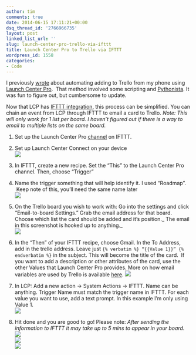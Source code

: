 ```yaml
---
author: tim
comments: true
date: 2014-06-15 17:11:21+00:00
dsq_thread_id: '2766966735'
layout: post
linked_list_url: ''
slug: launch-center-pro-trello-via-ifttt
title: Launch Center Pro to Trello via IFTTT
wordpress_id: 1558
categories:
- Code
---
```


I previously [wrote](http://timbroder.com/2013/03/automating-adding-to-trello-on-ios.html) about automating adding to Trello from my phone using [Launch
Center Pro](https://itunes.apple.com/us/app/launch-center-pro/id532016360?mt=8&at=11laRZ&ct=pro).  That method involved some scripting
and [Pythonista](https://itunes.apple.com/us/app/pythonista/id528579881?mt=8&at=11laRZ&ct=pro). It was fun to figure out, but cumbersome to update.

Now that LCP has [IFTTT integration](http://www.macstories.net/reviews/launch-center-pro-2-3-extends-ios-automation/), this process can be simplified. You
can chain an event from LCP through IFTTT to email a card to Trello. _Note:
This will only work for 1 list per board. I haven’t figured out if there is a
way to email to multiple lists on the same board._

  1. Set up the Launch Center Pro [channel](https://ifttt.com/launch_center) on IFTTT.
  2. Set up Launch Center Connect on your device  
![](https://farm4.staticflickr.com/3893/14417105171_dc5bd5d78a_z_d.jpg)

  3. In IFTTT, create a new recipe. Set the “This” to the Launch Center Pro channel. Then, choose “Trigger”
  4. Name the trigger something that will help identify it. I used “Roadmap”.  Keep note of this, you’ll need the same name later  
![](https://farm4.staticflickr.com/3921/14427559984_5b527ef1fe_m_d.jpg)

  5. On the Trello board you wish to work with: Go into the settings and click “Email-to-board Settings.” Grab the email address for that board. Choose which list the card should be added and it’s position._ The email in this screenshot is hooked up to anything._  
![](https://farm4.staticflickr.com/3881/14427446122_587019f3fe_z_d.jpg)

  6. In the “Then” of your IFTTT recipe, choose Gmail. In the To Address, add in the trello address. Leave just ```{% verbatim %} “{{Value 1}}” {% endverbatim %}``` in the subject. This will become the title of the card.  If you want to add a description or other attributes of the card, use the other Values that Launch Center Pro provides. More on how email variables are used by Trello is available [here](http://blog.trello.com/create-cards-via-email/).
![](https://farm6.staticflickr.com/5073/14425422041_9acc965248_z_d.jpg)

  7. In LCP: Add a new action -&gt; System Actions -&gt; IFTTT. Name can be anything. Trigger Name must match the trigger name in IFTTT. For each value you want to use, add a text prompt. In this example I’m only using Value 1.  
![](https://farm6.staticflickr.com/5537/14427367292_6f2249df85_z_d.jpg)

  8. Hit done and you are good to go! Please note: _After sending the information to IFTTT it may take up to 5 mins to appear in your board._  
![](https://farm4.staticflickr.com/3879/14233796739_efd5e6b108_z_d.jpg)  
![](https://farm6.staticflickr.com/5238/14420441225_452eec6f4d_z_d.jpg)  
![](https://farm4.staticflickr.com/3887/14428758365_d2df4fc207_m_d.jpg)
